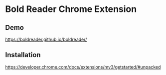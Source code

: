 # Bold Reader Chrome Extension

## Demo

https://boldreader.github.io/boldreader/

## Installation

https://developer.chrome.com/docs/extensions/mv3/getstarted/#unpacked
